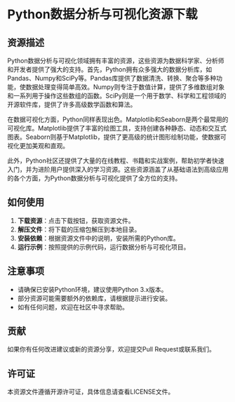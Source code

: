 # Python数据分析与可视化资源下载

## 资源描述

Python数据分析与可视化领域拥有丰富的资源，这些资源为数据科学家、分析师和开发者提供了强大的支持。首先，Python拥有众多强大的数据分析库，如Pandas、Numpy和SciPy等。Pandas库提供了数据清洗、转换、聚合等多种功能，使数据处理变得简单高效。Numpy则专注于数值计算，提供了多维数组对象和一系列用于操作这些数组的函数。SciPy则是一个用于数学、科学和工程领域的开源软件库，提供了许多高级数学函数和算法。

在数据可视化方面，Python同样表现出色。Matplotlib和Seaborn是两个最常用的可视化库。Matplotlib提供了丰富的绘图工具，支持创建各种静态、动态和交互式图表。Seaborn则基于Matplotlib，提供了更高级的统计图形绘制功能，使数据可视化更加美观和直观。

此外，Python社区还提供了大量的在线教程、书籍和实战案例，帮助初学者快速入门，并为进阶用户提供深入的学习资源。这些资源涵盖了从基础语法到高级应用的各个方面，为Python数据分析与可视化提供了全方位的支持。

## 如何使用

1. **下载资源**：点击下载按钮，获取资源文件。
2. **解压文件**：将下载的压缩包解压到本地目录。
3. **安装依赖**：根据资源文件中的说明，安装所需的Python库。
4. **运行示例**：按照提供的示例代码，运行数据分析与可视化项目。

## 注意事项

- 请确保已安装Python环境，建议使用Python 3.x版本。
- 部分资源可能需要额外的依赖库，请根据提示进行安装。
- 如有任何问题，欢迎在社区中寻求帮助。

## 贡献

如果你有任何改进建议或新的资源分享，欢迎提交Pull Request或联系我们。

## 许可证

本资源文件遵循开源许可证，具体信息请查看LICENSE文件。
